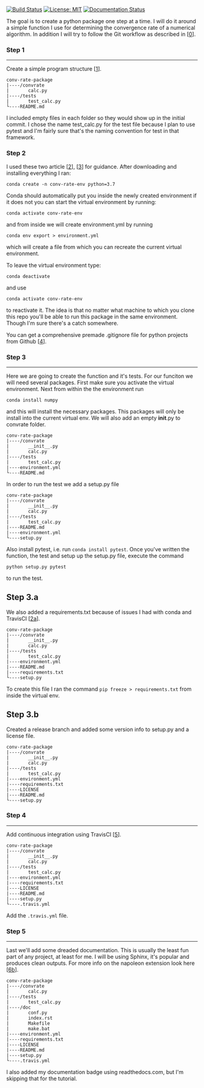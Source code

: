 [![Build Status](https://travis-ci.org/robypoteau/conv-rate-package.svg?branch=master)](https://travis-ci.org/robypoteau/conv-rate-package)
[![License: MIT](https://img.shields.io/badge/License-MIT-yellow.svg)](https://opensource.org/licenses/MIT)
[![Documentation Status](https://readthedocs.org/projects/conv-rate-package/badge/?version=latest)](https://conv-rate-package.readthedocs.io/en/latest/?badge=latest)

The goal is to create a python package one step at a time. I will do it around a simple function I use for determining the convergence rate of a numerical algorithm. In addition I will try to follow the Git workflow as described in [[0]].

### Step 1
---
Create a simple program structure [[1]].

    conv-rate-package
    |----/convrate
    |       calc.py
    |----/tests
    |       test_calc.py
    └----README.md

I included empty files in each folder so they would show up in the initial commit. I chose the name test_calc.py for the test file because I plan to use pytest and I'm fairly sure that's the naming convention for test in that framework.

### Step 2
I used these two article [[2]], [[3]] for guidance. After downloading and installing everything I ran:

    conda create -n conv-rate-env python=3.7

Conda should automatically put you inside the newly created environment if it
does not you can start the virtual environment by running:

    conda activate conv-rate-env

and from inside we will create environment.yml by running

    conda env export > environment.yml

which will create a file from which you can recreate the current virtual
environment.

To leave the virtual environment type:

    conda deactivate

and use

    conda activate conv-rate-env

to reactivate it. The idea is that no matter what machine to which you clone
this repo you'll be able to run this package in the same environment. Though
I'm sure there's a catch somewhere.

You can get a comprehensive premade .gitignore file for python projects from
Github [[4]].

### Step 3
---
Here we are going to create the function and it's tests. For our funciton we
will need several packages. First make sure you activate the virtual
environment. Next from within the the environment run

    conda install numpy

and this will install the necessary packages. This packages will only be
install into the current virtual env. We will also add an empty __init__.py to
convrate folder.

    conv-rate-package
    |----/convrate
    |       __init__.py
    |       calc.py
    |----/tests
    |       test_calc.py
    |----environment.yml
    └----README.md

In order to run the test we add a setup.py file

    conv-rate-package
    |----/convrate
    |       __init__.py
    |       calc.py
    |----/tests
    |       test_calc.py
    |----README.md  
    |----environment.yml
    └----setup.py

Also install pytest, i.e. run `conda install pytest`. Once you've written the
function, the test and setup up the setup.py file, execute the command

    python setup.py pytest

to run the test.

## Step 3.a
We also added a requirements.txt because of issues I had with conda and
TravisCI [[2a]].

    conv-rate-package
    |----/convrate
    |       __init__.py
    |       calc.py
    |----/tests
    |       test_calc.py
    |----environment.yml
    |----README.md
    |----requirements.txt
    └----setup.py

To create this file I ran the command `pip freeze > requirements.txt` from
inside the virtual env.

## Step 3.b
Created a release branch and added some version info to setup.py and a license
file.

    conv-rate-package
    |----/convrate
    |       __init__.py
    |       calc.py
    |----/tests
    |       test_calc.py
    |----environment.yml
    |----requirements.txt
    |----LICENSE  
    |----README.md
    └----setup.py

### Step 4
---
Add continuous integration using TravisCI [[5]].

    conv-rate-package
    |----/convrate
    |       __init__.py
    |       calc.py
    |----/tests
    |       test_calc.py
    |----environment.yml
    |----requirements.txt
    |----LICENSE  
    |----README.md
    |----setup.py
    └----.travis.yml

Add the `.travis.yml` file.

### Step 5
---
Last we'll add some dreaded documentation. This is usually the least fun part of
any project, at least for me. I will be using Sphinx, it's popular and produces
clean outputs.  For more info on the napoleon extension look here [[6b]].

    conv-rate-package
    |----/convrate
    |       calc.py
    |----/tests
    |       test_calc.py
    |----/doc
    |       conf.py
    |       index.rst
    |       Makefile
    |       make.bat
    |----environment.yml
    |----requirements.txt
    |----LICENSE  
    |----README.md
    |----setup.py
    └----.travis.yml

I also added my documentation badge using readthedocs.com, but I'm skipping
that for the tutorial.


[0]: https://nvie.com/posts/a-successful-git-branching-model/
[1]: https://docs.python-guide.org/writing/structure/
[2]: https://towardsdatascience.com/getting-started-with-python-environments-using-conda-32e9f2779307
[2a]: https://stackoverflow.com/questions/50777849/from-conda-create-requirements-txt-for-pip3
[3]: https://tdhopper.com/blog/my-python-environment-workflow-with-conda/
[4]: https://github.com/github/gitignore/blob/master/Python.gitignore
[5]: https://docs.travis-ci.com/user/tutorial/
[6]: https://www.sphinx-doc.org/en/master/usage/installation.html
[6a]: https://medium.com/@eikonomega/getting-started-with-sphinx-autodoc-part-1-2cebbbca5365
[6b]: https://sphinxcontrib-napoleon.readthedocs.io/en/latest/
